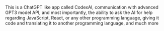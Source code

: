 This is a ChatGPT like app called CodexAI, communication with advanced GPT3 model API, and most importantly, the ability to ask the AI for help regarding JavaScript, React, or any other programming language, giving it code and translating it to another programming language, and much more
